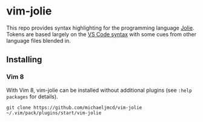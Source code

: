 # vim-jolie

This repo provides syntax highlighting for the programming language
[Jolie](https://www.jolie-lang.org/). Tokens are based largely on the 
[VS Code syntax](https://github.com/jolie/vscode-jolie) with some cues from
other language files blended in.

## Installing

### Vim 8

With Vim 8, vim-jolie can be installed without additional plugins (see `:help packages` for details).

```
git clone https://github.com/michaeljmcd/vim-jolie ~/.vim/pack/plugins/start/vim-jolie
```
